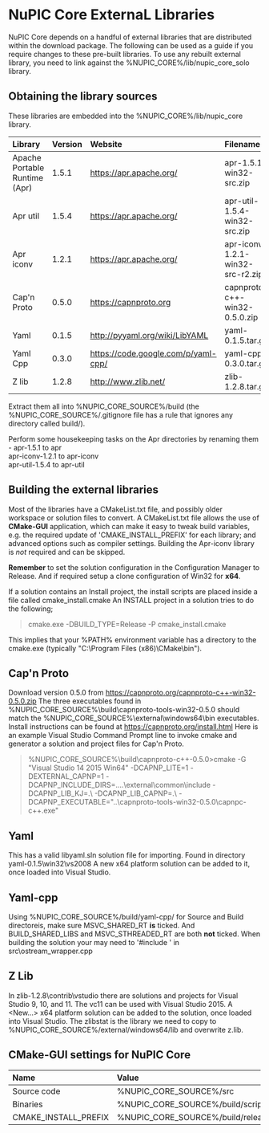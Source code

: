 # NuPIC Core ExternaL Libraries

NuPIC Core depends on a handful of external libraries that are distributed within the download package. The following can be used as a guide if you require changes to these pre-built libraries. To use any rebuilt external library, you need to link against the %NUPIC_CORE%/lib/nupic_core_solo library.

## Obtaining the library sources

These libraries are embedded into the %NUPIC_CORE%/lib/nupic_core library.

| Library | Version | Website | Filename |
|:------- |:------- |:------- |:-------- |
| Apache Portable Runtime (Apr) | 1.5.1 | https://apr.apache.org/ | apr-1.5.1-win32-src.zip |
| Apr util | 1.5.4 | https://apr.apache.org/ | apr-util-1.5.4-win32-src.zip |
| Apr iconv | 1.2.1 | https://apr.apache.org/ | apr-iconv-1.2.1-win32-src-r2.zip |
| Cap'n Proto | 0.5.0 | https://capnproto.org | capnproto-c++-win32-0.5.0.zip |
| Yaml | 0.1.5 | http://pyyaml.org/wiki/LibYAML | yaml-0.1.5.tar.gz |
| Yaml Cpp | 0.3.0 | https://code.google.com/p/yaml-cpp/ | yaml-cpp-0.3.0.tar.gz |
| Z lib | 1.2.8 | http://www.zlib.net/ | zlib-1.2.8.tar.gz |

Extract them all into %NUPIC_CORE_SOURCE%/build (the %NUPIC_CORE_SOURCE%/.gitignore file has a rule that ignores any directory called build/).

Perform some housekeeping tasks on the Apr directories by renaming them -
apr-1.5.1 to apr  
apr-iconv-1.2.1 to apr-iconv  
apr-util-1.5.4 to apr-util  

## Building the external libraries

Most of the libraries have a CMakeList.txt file, and possibly older workspace or solution files to convert. A CMakeList.txt file allows the use of **CMake-GUI** application, which can make it easy to tweak build variables, e.g. the required update of 'CMAKE_INSTALL_PREFIX' for each library; and advanced options such as compiler settings. Building the Apr-iconv library is _not_ required and can be skipped. 

**Remember** to set the solution configuration in the Configuration Manager to Release. And if required setup a clone configuration of Win32 for **x64**.

If a solution contains an Install project, the install scripts are placed inside a file called cmake_install.cmake An INSTALL project in a solution tries to do the following;  

> cmake.exe -DBUILD_TYPE=Release -P cmake_install.cmake

This implies that your %PATH% environment variable has a directory to the cmake.exe (typically "C:\Program Files (x86)\CMake\bin").

## Cap'n Proto

Download version 0.5.0 from https://capnproto.org/capnproto-c++-win32-0.5.0.zip The three executables found in  %NUPIC_CORE_SOURCE%\build\capnproto-tools-win32-0.5.0 should match the %NUPIC_CORE_SOURCE%\external\windows64\bin executables. 
Install instructions can be found at https://capnproto.org/install.html Here is an example Visual Studio Command Prompt line to invoke cmake and generator a solution and project files for Cap'n Proto.

> %NUPIC_CORE_SOURCE%\build\capnproto-c++-0.5.0>cmake -G "Visual Studio 14 2015 Win64" -DCAPNP_LITE=1 -DEXTERNAL_CAPNP=1 -DCAPNP_INCLUDE_DIRS=..\..\external\common\include -DCAPNP_LIB_KJ=.\ -DCAPNP_LIB_CAPNP=.\ -DCAPNP_EXECUTABLE="..\capnproto-tools-win32-0.5.0\capnpc-c++.exe"
 
## Yaml

This has a valid libyaml.sln solution file for importing. Found in directory yaml-0.1.5\win32\vs2008 A new x64 platform solution can be added to it, once loaded into Visual Studio.

## Yaml-cpp  

Using %NUPIC_CORE_SOURCE%/build/yaml-cpp/ for Source and Build directoreis, make sure MSVC_SHARED_RT **is** ticked. And BUILD_SHARED_LIBS and MSVC_STHREADED_RT are both **not** ticked. When building the solution your may need to '#include <algorithm>' in src\ostream_wrapper.cpp 

## Z Lib  

In zlib-1.2.8\contrib\vstudio there are solutions and projects for Visual Studio 9, 10, and 11. The vc11 can be used with Visual Studio 2015.  A <New...> x64 platform solution can be added to the solution, once loaded into Visual Studio. The zlibstat is the library we need to copy to %NUPIC_CORE_SOURCE%/external/windows64/lib and overwrite z.lib.

## CMake-GUI settings for NuPIC Core

| Name | Value |
|:---- |:----- |
| Source code | %NUPIC_CORE_SOURCE%/src |
| Binaries | %NUPIC_CORE_SOURCE%/build/scripts |
| CMAKE_INSTALL_PREFIX | %NUPIC_CORE_SOURCE%/build/release |
